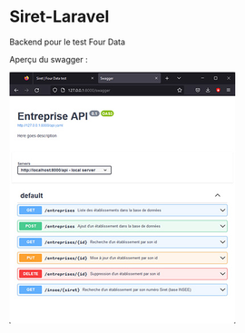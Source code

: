 # Siret-Laravel
Backend pour le test Four Data

Aperçu du swagger :

<img src="https://github.com/korobetski/Siret-Laravel/blob/main/swagger.jpg"/>
